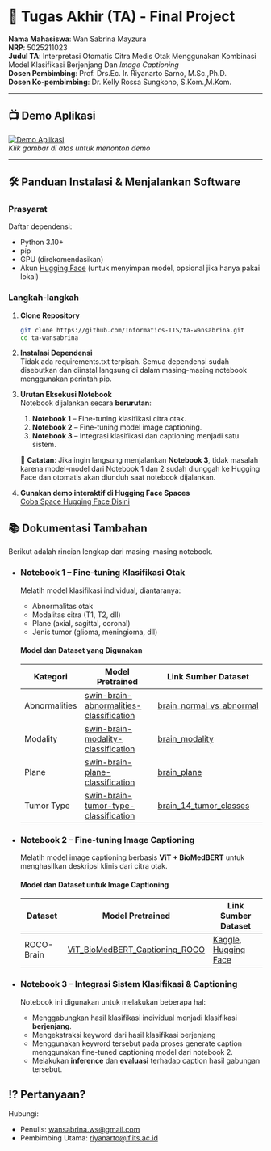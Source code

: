 # 🏁 Tugas Akhir (TA) - Final Project

**Nama Mahasiswa**: Wan Sabrina Mayzura  
**NRP**: 5025211023  
**Judul TA**: Interpretasi Otomatis Citra Medis Otak Menggunakan Kombinasi Model Klasifikasi Berjenjang Dan *Image Captioning*  
**Dosen Pembimbing**: Prof. Drs.Ec. Ir. Riyanarto Sarno, M.Sc.,Ph.D.  
**Dosen Ko-pembimbing**: Dr. Kelly Rossa Sungkono, S.Kom.,M.Kom.

---

## 📺 Demo Aplikasi  

[![Demo Aplikasi](https://i.ytimg.com/vi/zIfRMTxRaIs/maxresdefault.jpg)](https://www.youtube.com/watch?v=VIDEO_ID)  
*Klik gambar di atas untuk menonton demo*

---

## 🛠 Panduan Instalasi & Menjalankan Software  

### Prasyarat  
Daftar dependensi:
  - Python 3.10+
  - pip
  - GPU (direkomendasikan)
  - Akun [Hugging Face](https://huggingface.co/) (untuk menyimpan model, opsional jika hanya pakai lokal)

### Langkah-langkah  
1. **Clone Repository**  
   ```bash
   git clone https://github.com/Informatics-ITS/ta-wansabrina.git
   cd ta-wansabrina
   ```
2. **Instalasi Dependensi**  
   Tidak ada requirements.txt terpisah. Semua dependensi sudah disebutkan dan diinstal langsung di dalam masing-masing notebook menggunakan perintah pip.

3. **Urutan Eksekusi Notebook**  
   Notebook dijalankan secara **berurutan**:

   1. **Notebook 1** – Fine-tuning klasifikasi citra otak.
   2. **Notebook 2** – Fine-tuning model image captioning.
   3. **Notebook 3** – Integrasi klasifikasi dan captioning menjadi satu sistem.

   📌 **Catatan**: Jika ingin langsung menjalankan **Notebook 3**, tidak masalah karena model-model dari Notebook 1 dan 2 sudah diunggah ke Hugging Face dan otomatis akan diunduh saat notebook dijalankan.

4. **Gunakan demo interaktif di Hugging Face Spaces**  
   [Coba Space Hugging Face Disini](https://huggingface.co/spaces/bombshelll/brain-hierarchical-captioning?logs=container)

## 📚 Dokumentasi Tambahan
Berikut adalah rincian lengkap dari masing-masing notebook.
- ### Notebook 1 – Fine-tuning Klasifikasi Otak

   Melatih model klasifikasi individual, diantaranya:
   * Abnormalitas otak
   * Modalitas citra (T1, T2, dll)
   * Plane (axial, sagittal, coronal)
   * Jenis tumor (glioma, meningioma, dll)

   #### Model dan Dataset yang Digunakan

   | Kategori| Model Pretrained| Link Sumber Dataset|
   |------------------|------------------------------------------------------------------------------------------------------------------------------------------------------------------|--------------------------------------------------------------------------------------------------------------------------------------------------|
   | Abnormalities    | [swin-brain-abnormalities-classification](https://huggingface.co/bombshelll/swin-brain-abnormalities-classification)        | [brain_normal_vs_abnormal](https://huggingface.co/datasets/bombshelll/brain_normal_vs_abnormal)                                                  |
   | Modality         | [swin-brain-modality-classification](https://huggingface.co/bombshelll/swin-brain-modality-classification)                  | [brain_modality](https://huggingface.co/datasets/bombshelll/brain_modality)                                                                      |
   | Plane            | [swin-brain-plane-classification](https://huggingface.co/bombshelll/swin-brain-plane-classification)                        | [brain_plane](https://huggingface.co/datasets/bombshelll/brain_plane)                                                                            |
   | Tumor Type       | [swin-brain-tumor-type-classification](https://huggingface.co/bombshelll/swin-brain-tumor-type-classification)              | [brain_14_tumor_classes](https://huggingface.co/datasets/bombshelll/brain_14_tumor_classes)                                                      |


- ### Notebook 2 – Fine-tuning Image Captioning  
   Melatih model image captioning berbasis **ViT + BioMedBERT** untuk menghasilkan deskripsi klinis dari citra otak.

   #### Model dan Dataset untuk Image Captioning

   | Dataset        | Model Pretrained                                                                                                 | Link Sumber Dataset                                                                                                  |
   |-----------------|------------------------------------------------------------------------------------------------------------------|----------------------------------------------------------------------------------------------------------|
   | ROCO-Brain      | [ViT_BioMedBERT_Captioning_ROCO](https://huggingface.co/bombshelll/ViT_BioMedBert_Captioning_ROCO)              | [Kaggle](https://www.kaggle.com/datasets/hieugiaosu/roco-brain), [Hugging Face](https://huggingface.co/datasets/bombshelll/rocobrain) |


- ### Notebook 3 – Integrasi Sistem Klasifikasi & Captioning  
   Notebook ini digunakan untuk melakukan beberapa hal:
   * Menggabungkan hasil klasifikasi individual menjadi klasifikasi **berjenjang**.
   * Mengekstraksi keyword dari hasil klasifikasi berjenjang
   * Menggunakan keyword tersebut pada proses generate caption menggunakan fine-tuned captioning model dari notebook 2.
   * Melakukan **inference** dan **evaluasi** terhadap caption hasil gabungan tersebut.

## ⁉️ Pertanyaan?

Hubungi:
- Penulis: wansabrina.ws@gmail.com
- Pembimbing Utama: riyanarto@if.its.ac.id
